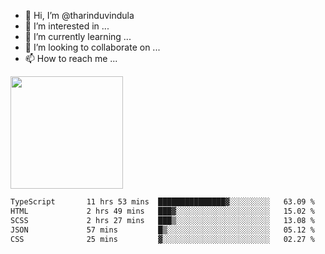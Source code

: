 - 👋 Hi, I’m @tharinduvindula
- 👀 I’m interested in ...
- 🌱 I’m currently learning ...
- 💞️ I’m looking to collaborate on ...
- 📫 How to reach me ...

<!---
tharinduvindula/tharinduvindula is a ✨ special ✨ repository because its `README.md` (this file) appears on your GitHub profile.
You can click the Preview link to take a look at your changes.
--->

<img height="180em" src="https://github-readme-stats.vercel.app/api?username=tharinduvindula&show_icons=true&hide_border=false&&count_private=true&include_all_commits=true" />


<!--START_SECTION:waka-->

```txt
TypeScript       11 hrs 53 mins  ███████████████▓░░░░░░░░░   63.09 %
HTML             2 hrs 49 mins   ███▓░░░░░░░░░░░░░░░░░░░░░   15.02 %
SCSS             2 hrs 27 mins   ███▒░░░░░░░░░░░░░░░░░░░░░   13.08 %
JSON             57 mins         █▒░░░░░░░░░░░░░░░░░░░░░░░   05.12 %
CSS              25 mins         ▓░░░░░░░░░░░░░░░░░░░░░░░░   02.27 %
```

<!--END_SECTION:waka-->
